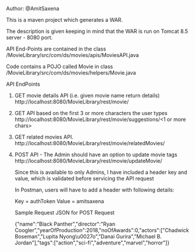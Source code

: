 Author: @AmitSaxena

This is a maven project which generates a WAR.

The description is given keeping in mind that the WAR is run on Tomcat 8.5 server - 8080 port.

API End-Points are contained in the class /MovieLibrary/src/com/ds/movies/apis/MoviesAPI.java

Code contains a POJO called Movie in class /MovieLibrary/src/com/ds/movies/helpers/Movie.java

API EndPoints

1. GET movie details API (i.e. given movie name return details)
http://localhost:8080/MovieLibrary/rest/movie/<Movie Name>

2. GET API based on the first 3 or more characters the user types
http://localhost:8080/MovieLibrary/rest/movie/suggestions/<1 or more chars>

3. GET related movies API.
http://localhost:8080/MovieLibrary/rest/movie/relatedMovies/<Movie Name>

4. POST API - The Admin should have an option to update movie tags
http://localhost:8080/MovieLibrary/rest/movie/updateMovie/ 

	Since this is available to only Admins, I have included a header key and value, which is validated before servicing the API request

	In Postman, users will have to add a header with following details:

	Key = authToken
	Value = amitsaxena

	Sample Request JSON for POST Request
  
	{"name":"Black Panther","director":"Ryan Coogler","yearOfProduction":2018,"noOfAwards":0,"actors":["Chadwick Boseman","Lupita Nyong\u0027o","Danai Gurira","Michael B. Jordan"],"tags":["action","sci-fi","adventure","marvel","horror"]}
